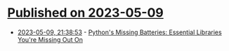 # [Published on 2023-05-09](index.md)

* [2023-05-09, 21:38:53](https://lobste.rs/s/glqqyp/python_s_missing_batteries_essential) - [Python's Missing Batteries: Essential Libraries You're Missing Out On](https://martinheinz.dev/blog/96)
